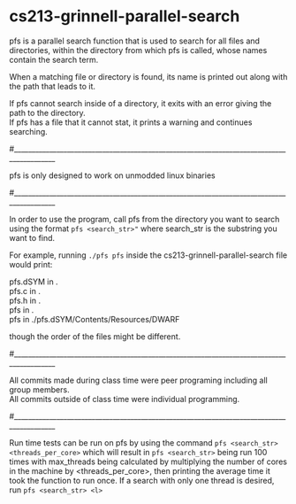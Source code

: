 # cs213-grinnell-parallel-search

pfs is a parallel search function that is used to search for all files and directories, within the directory from which pfs is called, whose names contain the search term.

When a matching file or directory is found, its name is printed out along with the path that leads to it.

If pfs cannot search inside of a directory, it exits with an error giving the path to the directory.  
If pfs has a file that it cannot stat, it prints a warning and continues searching.

#__________________________________________________________________________________________

pfs is only designed to work on unmodded linux binaries  

#__________________________________________________________________________________________

In order to use the program, call pfs from the directory you want to search using the format ```pfs <search_str>"``` where search_str is the substring you want to find.

For example, running ```./pfs pfs``` inside the cs213-grinnell-parallel-search file would print:  

pfs.dSYM in .   
pfs.c in .  
pfs.h in .  
pfs in .  
pfs in ./pfs.dSYM/Contents/Resources/DWARF  

though the order of the files might be different. 

#__________________________________________________________________________________________

All commits made during class time were peer programing including all group members.  
All commits outside of class time were individual programming.

#__________________________________________________________________________________________

Run time tests can be run on pfs by using the command ```pfs <search_str> <threads_per_core>``` which will result in ```pfs <search_str>``` being run 100 times with max_threads being calculated by multiplying the number of cores in the machine by <threads_per_core>, then printing the average time it took the function to run once. If a search with only one thread is desired, run ```pfs <search_str> <l>```
